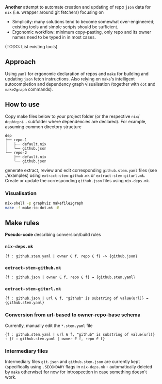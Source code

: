 **Another** attempt to automate creation and updating of repo `json` data for `nix` (i.e. wrapper around git fetchers) focusing on
* Simplicity: many solutions tend to become somewhat over-engineered; existing tools and simple scripts should be sufficient.
* Ergonomic workflow: minimum copy-pasting, only repo and its owner names need to be typed in in most cases.

(TODO: List existing tools)

## Approach

Using `yaml` for ergonomic declaration of repos and `make` for building and updating `json` fetch instructions. Also relying on `make`'s intelligent autocompletion and dependency graph visualisation (together with `dot` and `make2graph` commands).

## How to use

Copy make files below to your project folder (or the respective `nix`/ `dep`/`deps`/... subfolder where dependencies are declared).
For example, assuming common directory structure

```
dep
├── repo-1
│   ├── default.nix
│   └── github.json
└── repo-2
    ├── default.nix
    └── github.json
```

generate extract, review and edit corresponding `github.stem.yaml` files (see ./examples) using `extract-stem-github.mk` or `extract-stem-giturl.mk`. Create or update the corresponding `github.json` files using `nix-deps.mk`.

### Visualisation

```sh
nix-shell -p graphviz makefile2graph
make -f make-to-dot.mk -B
```

## Make rules

**Pseudo-code** describing conversion/build rules

### `nix-deps.mk`

```
{f : github.stem.yaml | owner ∈ f, repo ∈ f} -> {github.json}
```

### `extract-stem-github.mk`

```
{f : github.json | owner ∈ f, repo ∈ f} → {github.stem.yaml}
```

### `extract-stem-giturl.mk`

```
{f : github.json | url ∈ f, "github" is substring of value(url)} → {github.stem.yaml}
```

### Conversion from url-based to owner-repo-base schema

Currently, manually edit the `*.stem.yaml` file

```
{f : github.stem.yaml | url ∈ f, "github" is substring of value(url)} → {f : github.stem.yaml | owner ∈ f, repo ∈ f}
```

### Intermediary files

Intermediary files `git.json` and `github.stem.json` are currently kept (specifically using `.SECONDARY` flags in `nix-deps.mk` - automatically deleted by `make` otherwise) for now for introspection in case something doesn't work.


